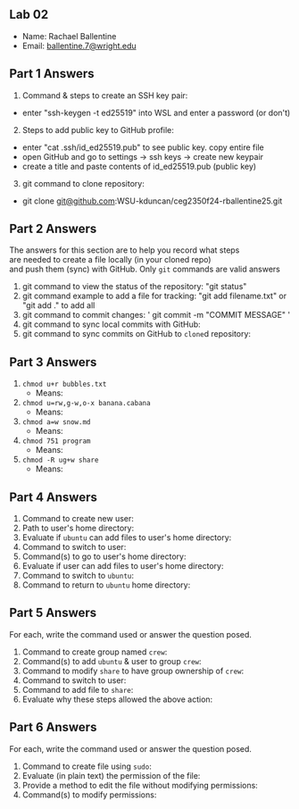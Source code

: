 ## Lab 02

- Name: Rachael Ballentine
- Email: ballentine.7@wright.edu

## Part 1 Answers

1. Command & steps to create an SSH key pair:
* enter "ssh-keygen -t ed25519" into WSL and enter a password (or don't)

2. Steps to add public key to GitHub profile:
* enter "cat .ssh/id_ed25519.pub" to see public key. copy entire file
* open GitHub and go to settings -> ssh keys -> create new keypair
* create a title and paste contents of id_ed25519.pub (public key)

3. git command to clone repository: 
* git clone git@github.com:WSU-kduncan/ceg2350f24-rballentine25.git

## Part 2 Answers

The answers for this section are to help you record what steps  
are needed to create a file locally (in your cloned repo)  
and push them (sync) with GitHub.  Only `git` commands are 
valid answers

1. git command to view the status of the repository: "git status"
2. git command example to add a file for tracking: "git add filename.txt" or "git add ." to add all
3. git command to commit changes: ' git commit -m "COMMIT MESSAGE" '
4. git command to sync local commits with GitHub: 
5. git command to sync commits on GitHub to `clone`d repository:

## Part 3 Answers

1. `chmod u+r bubbles.txt`
    - Means: 
2. `chmod u=rw,g-w,o-x banana.cabana`
    - Means: 
3. `chmod a=w snow.md`
    - Means: 
4. `chmod 751 program`
    - Means: 
5. `chmod -R ug+w share`
    - Means: 

## Part 4 Answers

1. Command to create new user: 
2. Path to user's home directory: 
3. Evaluate if `ubuntu` can add files to user's home directory:
4. Command to switch to user:
5. Command(s) to go to user's home directory:
6. Evaluate if user can add files to user's home directory:
7. Command to switch to `ubuntu`:
8. Command to return to `ubuntu` home directory: 

## Part 5 Answers

For each, write the command used or answer the question posed.

1. Command to create group named `crew`:
2. Command(s) to add `ubuntu` & user to group `crew`:
3. Command to modify `share` to have group ownership of `crew`:
4. Command to switch to user:
5. Command to add file to `share`: 
6. Evaluate why these steps allowed the above action:

## Part 6 Answers

For each, write the command used or answer the question posed.

1. Command to create file using `sudo`: 
2. Evaluate (in plain text) the permission of the file: 
3. Provide a method to edit the file without modifying permissions: 
4. Command(s) to modify permissions:
